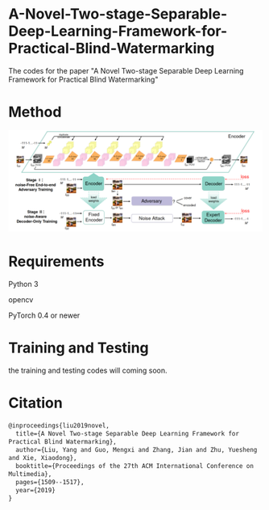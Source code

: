 # A-Novel-Two-stage-Separable-Deep-Learning-Framework-for-Practical-Blind-Watermarking
The codes for the paper "A Novel Two-stage Separable Deep Learning Framework for Practical Blind Watermarking" 

# Method
![avatar](https://github.com/MengxiGuo/A-Novel-Two-stage-Separable-Deep-Learning-Framework-for-Practical-Blind-Watermarking/blob/master/sample%20images/method.png)

# Requirements
Python 3

opencv

PyTorch 0.4 or newer

# Training and Testing
the training and testing codes will coming soon.

# Citation
```
@inproceedings{liu2019novel,
  title={A Novel Two-stage Separable Deep Learning Framework for Practical Blind Watermarking},
  author={Liu, Yang and Guo, Mengxi and Zhang, Jian and Zhu, Yuesheng and Xie, Xiaodong},
  booktitle={Proceedings of the 27th ACM International Conference on Multimedia},
  pages={1509--1517},
  year={2019}
}
```
